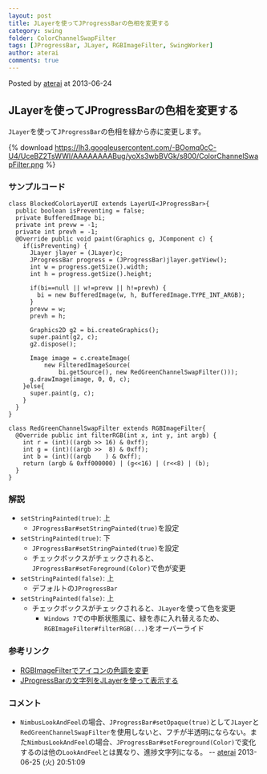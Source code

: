 ```yaml
---
layout: post
title: JLayerを使ってJProgressBarの色相を変更する
category: swing
folder: ColorChannelSwapFilter
tags: [JProgressBar, JLayer, RGBImageFilter, SwingWorker]
author: aterai
comments: true
---
```


Posted by [aterai](http://terai.xrea.jp/aterai.html) at 2013-06-24

## JLayerを使ってJProgressBarの色相を変更する
`JLayer`を使って`JProgressBar`の色相を緑から赤に変更します。


{% download https://lh3.googleusercontent.com/-BOomq0cC-U4/UceBZ2TsWWI/AAAAAAAABug/yoXs3wbBVGk/s800/ColorChannelSwapFilter.png %}

### サンプルコード
<pre class="prettyprint"><code>class BlockedColorLayerUI extends LayerUI&lt;JProgressBar&gt;{
  public boolean isPreventing = false;
  private BufferedImage bi;
  private int prevw = -1;
  private int prevh = -1;
  @Override public void paint(Graphics g, JComponent c) {
    if(isPreventing) {
      JLayer jlayer = (JLayer)c;
      JProgressBar progress = (JProgressBar)jlayer.getView();
      int w = progress.getSize().width;
      int h = progress.getSize().height;

      if(bi==null || w!=prevw || h!=prevh) {
        bi = new BufferedImage(w, h, BufferedImage.TYPE_INT_ARGB);
      }
      prevw = w;
      prevh = h;

      Graphics2D g2 = bi.createGraphics();
      super.paint(g2, c);
      g2.dispose();

      Image image = c.createImage(
          new FilteredImageSource(
              bi.getSource(), new RedGreenChannelSwapFilter()));
      g.drawImage(image, 0, 0, c);
    }else{
      super.paint(g, c);
    }
  }
}

class RedGreenChannelSwapFilter extends RGBImageFilter{
  @Override public int filterRGB(int x, int y, int argb) {
    int r = (int)((argb &gt;&gt; 16) &amp; 0xff);
    int g = (int)((argb &gt;&gt;  8) &amp; 0xff);
    int b = (int)((argb    ) &amp; 0xff);
    return (argb &amp; 0xff000000) | (g&lt;&lt;16) | (r&lt;&lt;8) | (b);
  }
}
</code></pre>

### 解説
- `setStringPainted(true)`: 上
    - `JProgressBar#setStringPainted(true)`を設定
- `setStringPainted(true)`: 下
    - `JProgressBar#setStringPainted(true)`を設定
    - チェックボックスがチェックされると、`JProgressBar#setForeground(Color)`で色が変更
- `setStringPainted(false)`: 上
    - デフォルトの`JProgressBar`
- `setStringPainted(false)`: 上
    - チェックボックスがチェックされると、`JLayer`を使って色を変更
        - `Windows 7`での中断状態風に、緑を赤に入れ替えるため、`RGBImageFilter#filterRGB(...)`をオーバーライド

<!-- dummy comment line for breaking list -->

### 参考リンク
- [RGBImageFilterでアイコンの色調を変更](http://terai.xrea.jp/Swing/RatingLabel.html)
- [JProgressBarの文字列をJLayerを使って表示する](http://terai.xrea.jp/Swing/ProgressStringLayer.html)

<!-- dummy comment line for breaking list -->

### コメント
- `NimbusLookAndFeel`の場合、`JProgressBar#setOpaque(true)`として`JLayer`と`RedGreenChannelSwapFilter`を使用しないと、フチが半透明にならない。また`NimbusLookAndFeel`の場合、`JProgressBar#setForeground(Color)`で変化するのは他の`LookAndFeel`とは異なり、進捗文字列になる。 -- [aterai](http://terai.xrea.jp/aterai.html) 2013-06-25 (火) 20:51:09

<!-- dummy comment line for breaking list -->


